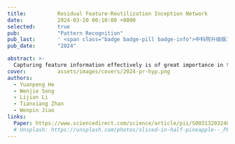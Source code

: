 ```yaml
---
title:          Residual Feature-Reutilization Inception Network
date:           2024-03-20 00:10:00 +0800
selected:       true
pub:            "Pattern Recognition"
pub_last:       ' <span class="badge badge-pill badge-info">中科院升级版1区</span> <span class="badge badge-pill badge-custom badge-warning">CCF B</span>'
pub_date:       "2024"

abstract: >-
  Capturing feature information effectively is of great importance in the field of computer vision. With the development of convolutional neural networks, concepts like residual connection and multiple scales promote continual performance gains in diverse deep learning vision tasks. In this paper, novel residual feature-reutilization inception and split-residual feature-reutilization inception are proposed to improve performance on various vision tasks. It consists of four parallel branches, each with convolutional kernels of different sizes. These branches are interconnected by hierarchically organized channels, similar to residual connections, facilitating information exchange and rich dimensional variations at different levels. This structure enables the acquisition of features with varying granularity and effectively broadens the span of the receptive field in each network layer. Moreover, according to the network structure designed above, split-residual feature-reutilization inceptions can adjust the split ratio of the input information, thereby reducing the number of parameters and guaranteeing the model performance. Specifically, in image classification experiments based on popular vision datasets, such as CIFAR10 (97.94%), CIFAR100 (85.91%), Tiny Imagenet (70.54%) and ImageNet (80.83%), we obtain state-of-the-art results compared with other modern models under the premise that the models’ sizes are approximate and no additional data is used.
cover:          assets/images/covers/2024-pr-hyp.png
authors:
  - Yuanpeng He
  - Wenjie Song
  - Lijian Li
  - Tianxiang Zhan
  - Wenpin Jiao
links:
  Paper: https://www.sciencedirect.com/science/article/pii/S0031320324001900
  # Unsplash: https://unsplash.com/photos/sliced-in-half-pineapple--_PLJZmHZzk
---
```

